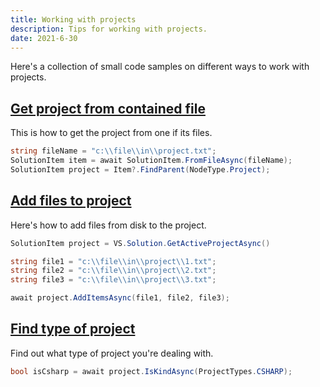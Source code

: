 ```yaml
---
title: Working with projects
description: Tips for working with projects.
date: 2021-6-30
---
```


Here's a collection of small code samples on different ways to work with projects.

## [Get project from contained file](#get-project-from-file)
This is how to get the project from one if its files.

```csharp
string fileName = "c:\\file\\in\\project.txt";
SolutionItem item = await SolutionItem.FromFileAsync(fileName);
SolutionItem project = Item?.FindParent(NodeType.Project);
```

## [Add files to project](#add-files-to-project)
Here's how to add files from disk to the project.

```csharp
SolutionItem project = VS.Solution.GetActiveProjectAsync()

string file1 = "c:\\file\\in\\project\\1.txt";
string file2 = "c:\\file\\in\\project\\2.txt";
string file3 = "c:\\file\\in\\project\\3.txt";

await project.AddItemsAsync(file1, file2, file3);
```

## [Find type of project](#find-type-of-project)
Find out what type of project you're dealing with.

```csharp
bool isCsharp = await project.IsKindAsync(ProjectTypes.CSHARP);
```
